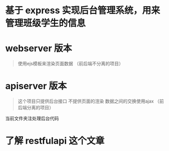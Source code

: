 # 基于 express 实现后台管理系统，用来管理班级学生的信息

# webserver 版本 

>使用ejs模板来渲染页面数据 （前后端不分离的项目）

# apiserver 版本

> 这个项目只提供后台接口 不提供页面的渲染 数据之间的交换使用ajax （前后端分离的项目）

当前文件夹注处理后台代码

# 了解 restfulapi 这个文章